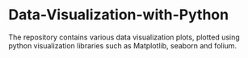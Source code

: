 # Data-Visualization-with-Python
The repository contains various data visualization plots, plotted using python visualization libraries such as Matplotlib, seaborn and folium.
